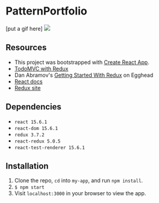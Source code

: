# PatternPortfolio

[put a gif here]
![](https://giphy.com/embed/O8kds7nL7FaSY)


## Resources
* This project was bootstrapped with
[Create React App](https://github.com/facebookincubator/create-react-app).
* [TodoMVC with Redux](https://github.com/reactjs/redux/tree/master/examples/todomvc)
* Dan Abramov's [Getting Started With Redux](https://egghead.io/courses/getting-started-with-redux) on Egghead
* [React docs](https://facebook.github.io/react/docs/hello-world.html)
* [Redux site](http://redux.js.org/)


## Dependencies
* `react 15.6.1`
* `react-dom 15.6.1`
* `redux 3.7.2`
* `react-redux 5.0.5`
* `react-test-renderer 15.6.1`

## Installation
1. Clone the repo, `cd` into `my-app`, and run `npm install`.
2. `$ npm start`
3. Visit `localhost:3000` in your browser to view the app.
